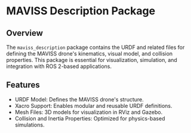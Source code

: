 # MAVISS Description Package

## Overview

The `maviss_description` package contains the URDF and related files for defining the MAVISS drone's kinematics, visual model, and collision properties. This package is essential for visualization, simulation, and integration with ROS 2-based applications.

## Features

- URDF Model: Defines the MAVISS drone's structure.
- Xacro Support: Enables modular and reusable URDF definitions.
- Mesh Files: 3D models for visualization in RViz and Gazebo.
- Collision and Inertia Properties: Optimized for physics-based simulations.